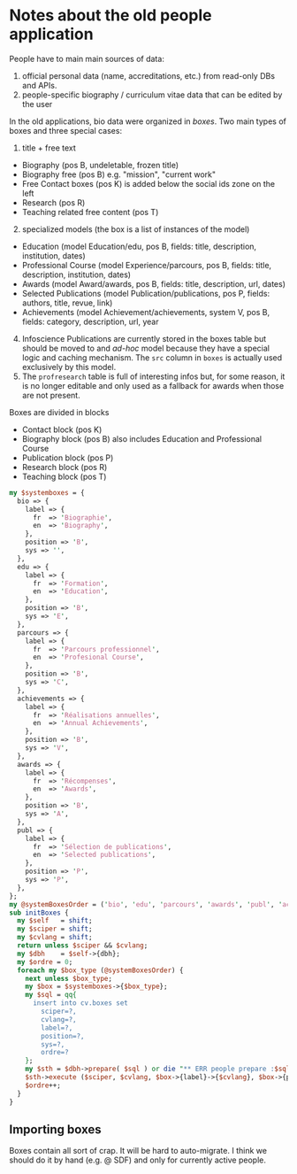 # Notes about the old people application
People have to main main sources of data:
  1. official personal data (name, accreditations, etc.) from read-only DBs and APIs.
  2. people-specific biography / curriculum vitae data that can be edited by the user

In the old applications, bio data were organized in _boxes_. Two main types of
boxes and three special cases: 
1. title + free text
  - Biography (pos B, undeletable, frozen title)
  - Biography free (pos B) e.g. "mission", "current work"
  - Free Contact boxes (pos K) is added below the social ids zone on the left
  - Research (pos R)
  - Teaching related free content (pos T)
2. specialized models (the box is a list of instances of the model)
  - Education (model Education/edu, pos B, fields: title, description, institution, dates)
  - Professional Course (model Experience/parcours, pos B, fields: title, description, institution, dates)
  - Awards (model Award/awards, pos B, fields: title, description, url, dates)
  - Selected Publications (model Publication/publications, pos P, fields: authors, title, revue, link)
  - Achievements (model Achievement/achievements, system V, pos B, fields: category, description, url, year
4. Infoscience Publications are currently stored in the boxes table but should be moved to and _ad-hoc_ model because they have a special logic and caching mechanism. The `src` column in `boxes` is actually used exclusively by this model.
5. The `profresearch` table is full of interesting infos but, for some reason, it is no longer editable and only used as a fallback for awards when those are not present.

Boxes are divided in blocks
 - Contact block (pos K)
 - Biography block (pos B) also includes Education and Professional Course
 - Publication block (pos P)
 - Research block (pos R)
 - Teaching block (pos T)


```perl
my $systemboxes = {
  bio => {
    label => {
      fr  => 'Biographie',
      en  => 'Biography',
    },
    position => 'B',
    sys => '',
  },
  edu => {
    label => {
      fr  => 'Formation',
      en  => 'Education',
    },
    position => 'B',
    sys => 'E',
  },
  parcours => {
    label => {
      fr  => 'Parcours professionnel',
      en  => 'Profesional Course',
    },
    position => 'B',
    sys => 'C',
  },
  achievements => {
    label => {
      fr  => 'Réalisations annuelles',
      en  => 'Annual Achievements',
    },
    position => 'B',
    sys => 'V',
  },
  awards => {
    label => {
      fr  => 'Récompenses',
      en  => 'Awards',
    },
    position => 'B',
    sys => 'A',
  },
  publ => {
    label => {
      fr  => 'Sélection de publications',
      en  => 'Selected publications',
    },
    position => 'P',
    sys => 'P',
  },
};
my @systemBoxesOrder = ('bio', 'edu', 'parcours', 'awards', 'publ', 'achievements');
sub initBoxes {
  my $self   = shift;
  my $sciper = shift;
  my $cvlang = shift;
  return unless $sciper && $cvlang;
  my $dbh    = $self->{dbh};
  my $ordre = 0;
  foreach my $box_type (@systemBoxesOrder) {
    next unless $box_type;
    my $box = $systemboxes->{$box_type};
    my $sql = qq{
      insert into cv.boxes set
        sciper=?,
        cvlang=?,
        label=?,
        position=?,
        sys=?,
        ordre=?
    };
    my $sth = $dbh->prepare( $sql ) or die "** ERR people prepare :$sql: $DBI::errstr\n";
    $sth->execute ($sciper, $cvlang, $box->{label}->{$cvlang}, $box->{position}, $box->{sys}, $ordre) or die "** RR execute : $DBI::errstr\n$sql\n";
    $ordre++;
  }
}
```

## Importing boxes
Boxes contain all sort of crap. It will be hard to auto-migrate. 
I think we should do it by hand (e.g. @ SDF) and only for currently active people.

